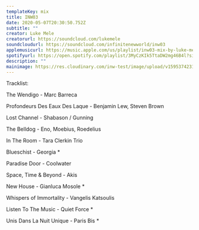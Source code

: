 ```yaml
---
templateKey: mix
title: INW03
date: 2020-05-07T20:30:50.752Z
subtitle: ""
creator: Luke Mele
creatorurl: https://soundcloud.com/lukemele
soundcloudurl: https://soundcloud.com/infinitenewworld/inw03
applemusicurl: https://music.apple.com/us/playlist/inw03-mix-by-luke-mele/pl.u-xRakTk3mzAZ
spotifyurl: https://open.spotify.com/playlist/3MyCzKIk5TtaDW2mg46B4l?si=gADlj7HuQkic1qi128MzsA
description: ""
mainimage: https://res.cloudinary.com/inw-test/image/upload/v1595374231/inw-test-site/5f177a97d4fc29516934edaa.png
---
```

Tracklist:

The Wendigo - Marc Barreca

Profondeurs Des Eaux Des Laque - Benjamin Lew, Steven Brown

Lost Channel - Shabason / Gunning

The Belldog - Eno, Moebius, Roedelius

In The Room - Tara Clerkin Trio

Blueschist - Georgia *

Paradise Door - Coolwater

Space, Time & Beyond - Akis

New House - Gianluca Mosole *

Whispers of Immortality - Vangelis Katsoulis

Listen To The Music - Quiet Force *

Unis Dans La Nuit Unique - Paris Bis *
